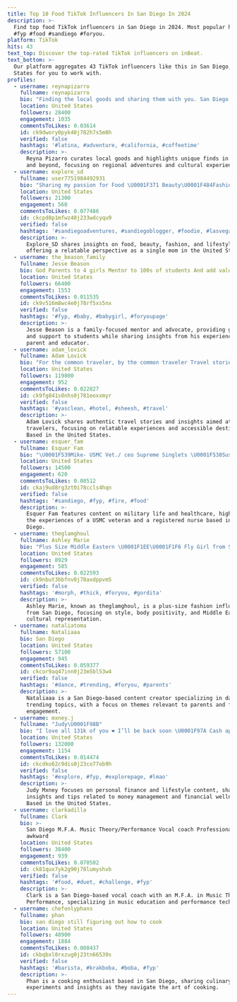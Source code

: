 ```yaml
---
title: Top 10 Food TikTok Influencers In San Diego In 2024
description: >-
  Find top food TikTok influencers in San Diego in 2024. Most popular hashtags:
  #fyp #food #sandiego #foryou.
platform: TikTok
hits: 43
text_top: Discover the top-rated TikTok influencers on inBeat.
text_bottom: >-
  Our platform aggregates 43 TikTok influencers like this in San Diego, United
  States for you to work with.
profiles:
  - username: reynapizarro
    fullname: reynapizarro
    bio: "Finding the local goods and sharing them with you. San Diego and beyond\U0001F30E"
    location: United States
    followers: 28400
    engagement: 1035
    commentsToLikes: 0.03614
    id: ck9dwory0pyk40j782h7s5m8h
    verified: false
    hashtags: '#latina, #adventure, #california, #coffeetime'
    description: >-
      Reyna Pizarro curates local goods and highlights unique finds in San Diego
      and beyond, focusing on regional adventures and cultural experiences.
  - username: explore_sd
    fullname: user7751984492931
    bio: "Sharing my passion for Food \U0001F371 Beauty\U0001F484Fashion \U0001F457 Lifestyle, single mom \U0001F469‍\U0001F466‍\U0001F466"
    location: United States
    followers: 21300
    engagement: 560
    commentsToLikes: 0.077486
    id: ckcpd8p1mfwz40j233wdcyqu9
    verified: false
    hashtags: '#sandiegoadventures, #sandiegoblogger, #foodie, #lasvegas'
    description: >-
      Explore_SD shares insights on food, beauty, fashion, and lifestyle,
      offering a relatable perspective as a single mom in the United States.
  - username: the_beason_family
    fullname: Jesse Beason
    bio: God Parents to 4 girls Mentor to 100s of students And add value to others!
    location: United States
    followers: 66400
    engagement: 1553
    commentsToLikes: 0.011535
    id: ck9v516m8wc4e0j78rf5xs5nx
    verified: false
    hashtags: '#fyp, #baby, #babygirl, #foryoupage'
    description: >-
      Jesse Beason is a family-focused mentor and advocate, providing guidance
      and support to students while sharing insights from his experiences as a
      parent and educator.
  - username: adam_lovick
    fullname: Adam Lovick
    bio: "For the common traveler, by the common traveler Travel stories \U0001F4D4 Firstclassjerk"
    location: United States
    followers: 119800
    engagement: 952
    commentsToLikes: 0.022827
    id: ck9fg841s0nhs0j781eoxxmyr
    verified: false
    hashtags: '#yasclean, #hotel, #sheesh, #travel'
    description: >-
      Adam Lovick shares authentic travel stories and insights aimed at everyday
      travelers, focusing on relatable experiences and accessible destinations.
      Based in the United States.
  - username: esquer_fam
    fullname: Esquer Fam
    bio: "\U0001F539️Mike- USMC Vet./ ceo Supreme Singlets \U0001F538️Susie- Registered Nurse \U0001F334San Diego"
    location: United States
    followers: 14500
    engagement: 620
    commentsToLikes: 0.08512
    id: ckaj9ud8rg3zt0i78ccls4hqn
    verified: false
    hashtags: '#sandiego, #fyp, #fire, #food'
    description: >-
      Esquer Fam features content on military life and healthcare, highlighting
      the experiences of a USMC veteran and a registered nurse based in San
      Diego.
  - username: theglamghoul
    fullname: Ashley Marie
    bio: "Plus Size Middle Eastern \U0001F1EE\U0001F1F6 Fly Girl from San Diego IG: @glamghoul"
    location: United States
    followers: 8929
    engagement: 585
    commentsToLikes: 0.022593
    id: ck9nbut3bbfnv0j78axdppvm5
    verified: false
    hashtags: '#morph, #thick, #foryou, #gordita'
    description: >-
      Ashley Marie, known as theglamghoul, is a plus-size fashion influencer
      from San Diego, focusing on style, body positivity, and Middle Eastern
      cultural representation.
  - username: nataliatoma
    fullname: Nataliaaa
    bio: San Diego
    location: United States
    followers: 57100
    engagement: 945
    commentsToLikes: 0.059377
    id: ckcor9aq47inn0j23m5bl53w4
    verified: false
    hashtags: '#dance, #trending, #foryou, #parents'
    description: >-
      Nataliaaa is a San Diego-based content creator specializing in dance and
      trending topics, with a focus on themes relevant to parents and family
      engagement.
  - username: mxney.j
    fullname: "Judy\U0001F98B"
    bio: "I love all 131k of you ❤️ I’ll be back soon \U0001F97A Cash app: $jbannddz"
    location: United States
    followers: 132000
    engagement: 1154
    commentsToLikes: 0.014474
    id: ckcdko62c9dis0j23co77ob9h
    verified: false
    hashtags: '#explore, #fyp, #explorepage, #lmao'
    description: >-
      Judy Mxney focuses on personal finance and lifestyle content, sharing
      insights and tips related to money management and financial wellness.
      Based in the United States.
  - username: clarkadilla
    fullname: Clark
    bio: >-
      San Diego M.F.A. Music Theory/Performance Vocal coach Professionally
      awkward
    location: United States
    followers: 38400
    engagement: 939
    commentsToLikes: 0.070502
    id: ck81qux7yk2g90j78lumyshvb
    verified: false
    hashtags: '#food, #duet, #challenge, #fyp'
    description: >-
      Clark is a San Diego-based vocal coach with an M.F.A. in Music Theory and
      Performance, specializing in music education and performance techniques.
  - username: chefonlyphans
    fullname: phan
    bio: san diego still figuring out how to cook
    location: United States
    followers: 48900
    engagement: 1884
    commentsToLikes: 0.008437
    id: ckbqbxl0rxzug0j23tn66539s
    verified: false
    hashtags: '#barista, #krakboba, #boba, #fyp'
    description: >-
      Phan is a cooking enthusiast based in San Diego, sharing culinary
      experiments and insights as they navigate the art of cooking.
---
```



